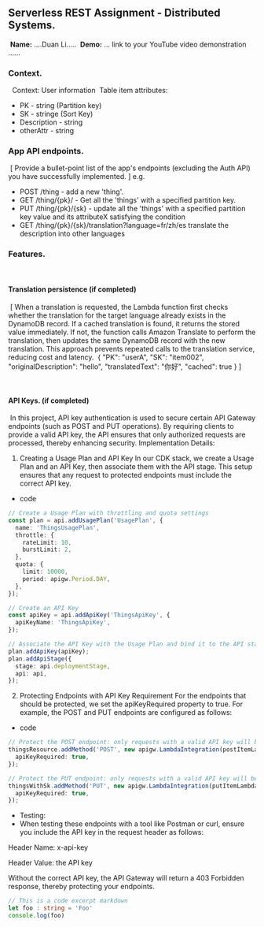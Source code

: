 ## Serverless REST Assignment - Distributed Systems.
​
__Name:__ ....Duan Li.....
​
__Demo:__ ... link to your YouTube video demonstration ......
​
### Context.
​
​
Context: User information
​
Table item attributes:
+ PK - string  (Partition key)  
+ SK - stringe  (Sort Key)
+ Description - string
+ otherAttr - string
​
### App API endpoints.
​
[ Provide a bullet-point list of the app's endpoints (excluding the Auth API) you have successfully implemented. ]
e.g.
 
+ POST /thing - add a new 'thing'.
+ GET /thing/{pk}/ - Get all the 'things' with a specified partition key.
+ PUT /thing/{pk}/{sk} - update all the 'things' with a specified partition key value and its attributeX satisfying the condition 
+ GET /thing/{pk}/{sk}/translation?language=fr/zh/es  translate the description into other languages
​
​
### Features.
​
#### Translation persistence (if completed)
​
[ When a translation is requested, the Lambda function first checks whether the translation for the target language already exists in the DynamoDB record. If a cached translation is found, it returns the stored value immediately. If not, the function calls Amazon Translate to perform the translation, then updates the same DynamoDB record with the new translation. This approach prevents repeated calls to the translation service, reducing cost and latency.
​
{
    "PK": "userA",
    "SK": "item002",
    "originalDescription": "hello",
    "translatedText": "你好",
    "cached": true
}
]
​

​
#### API Keys. (if completed)
​
In this project, API key authentication is used to secure certain API Gateway endpoints (such as POST and PUT operations). By requiring clients to provide a valid API key, the API ensures that only authorized requests are processed, thereby enhancing security.
​Implementation Details:

1. Creating a Usage Plan and API Key
In our CDK stack, we create a Usage Plan and an API Key, then associate them with the API stage. This setup ensures that any request to protected endpoints must include the correct API key.

+ code
~~~ts
// Create a Usage Plan with throttling and quota settings
const plan = api.addUsagePlan('UsagePlan', {
  name: 'ThingsUsagePlan',
  throttle: {
    rateLimit: 10,
    burstLimit: 2,
  },
  quota: {
    limit: 10000,
    period: apigw.Period.DAY,
  },
});

// Create an API Key
const apiKey = api.addApiKey('ThingsApiKey', {
  apiKeyName: 'ThingsApiKey',
});

// Associate the API Key with the Usage Plan and bind it to the API stage
plan.addApiKey(apiKey);
plan.addApiStage({
  stage: api.deploymentStage,
  api: api,
});
~~~

2. Protecting Endpoints with API Key Requirement
For the endpoints that should be protected, we set the apiKeyRequired property to true. For example, the POST and PUT endpoints are configured as follows:

+ code
~~~ts
// Protect the POST endpoint: only requests with a valid API key will be allowed.
thingsResource.addMethod('POST', new apigw.LambdaIntegration(postItemLambda), {
  apiKeyRequired: true,
});

// Protect the PUT endpoint: only requests with a valid API key will be allowed.
thingsWithSk.addMethod('PUT', new apigw.LambdaIntegration(putItemLambda), {
  apiKeyRequired: true,
});
~~~

+ Testing:
+ When testing these endpoints with a tool like Postman or curl, ensure you include the API key in the request header as follows:

Header Name: x-api-key

Header Value: the API key 

Without the correct API key, the API Gateway will return a 403 Forbidden response, thereby protecting your endpoints.

~~~ts
// This is a code excerpt markdown 
let foo : string = 'Foo'
console.log(foo)
~~~
​
​
